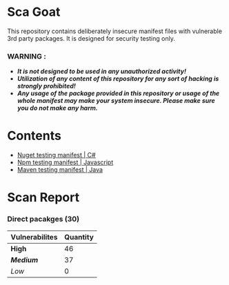 # Sca Goat
This repository contains deliberately insecure manifest files with vulnerable 3rd party packages. It is designed for security testing
only.

### WARNING :
* ***It is not designed to be used in any unauthorized activity!***
* ***Utilization of any content of this repository for any sort of hacking is strongly prohibited!***
* ***Any usage of the package provided in this repository or usage of the whole manifest may make your system insecure. 
Please make sure you do not make any harm.***

# Contents

* [Nuget testing manifest | C#](/src/goat-nuget.csproj)
* [Npm testing manifest | Javascript](/src/package.json)
* [Maven testing manifest | Java](/src/pom.xml)

# Scan Report

### Direct pacakges (30)
Vulnerabilites | Quantity
---------------|---------------
**High**| 46
***Medium***| 37
*Low*| 0